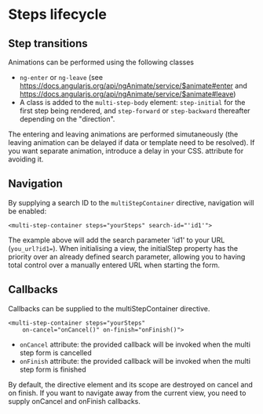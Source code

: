 # Steps lifecycle

## Step transitions

Animations can be performed using the following classes

* `ng-enter` or `ng-leave` (see https://docs.angularjs.org/api/ngAnimate/service/$animate#enter
  and https://docs.angularjs.org/api/ngAnimate/service/$animate#leave)
* A  class is added to the `multi-step-body` element: `step-initial` for the first step being rendered,
  and `step-forward` or `step-backward` thereafter depending on the "direction".

The entering and leaving animations are performed simutaneously (the leaving animation can be delayed
if data or template need to be resolved). If you want separate animation, introduce a delay in your CSS.
attribute for avoiding it.

## Navigation

By supplying a search ID to the `multiStepContainer` directive, navigation will be enabled:

    <multi-step-container steps="yourSteps" search-id="'id1'">

The example above will add the search parameter 'id1' to your URL (`you_url?id1=`).
When initialising a view, the initialStep property has the priority over an already defined
search parameter, allowing you to having total control over a manually entered URL when starting
the form.

## Callbacks

Callbacks can be supplied to the multiStepContainer directive.

    <multi-step-container steps="yourSteps"
        on-cancel="onCancel()" on-finish="onFinish()">

* `onCancel` attribute: the provided callback will be invoked when the multi step form is cancelled
* `onFinish` attribute: the provided callback will be invoked when the multi step form is finished

By default, the directive element and its scope are destroyed on cancel and on finish. If you want
to navigate away from the current view, you need to supply onCancel and onFinish callbacks.
